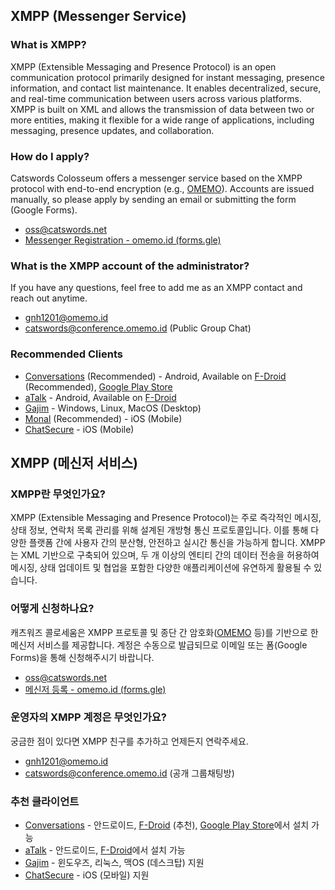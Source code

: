 ## XMPP (Messenger Service)

### What is XMPP?
XMPP (Extensible Messaging and Presence Protocol) is an open communication protocol primarily designed for instant messaging, presence information, and contact list maintenance. It enables decentralized, secure, and real-time communication between users across various platforms. XMPP is built on XML and allows the transmission of data between two or more entities, making it flexible for a wide range of applications, including messaging, presence updates, and collaboration.

### How do I apply?
Catswords Colosseum offers a messenger service based on the XMPP protocol with end-to-end encryption (e.g., [OMEMO](https://conversations.im/omemo/)). Accounts are issued manually, so please apply by sending an email or submitting the form (Google Forms).

* oss@catswords.net
* [Messenger Registration - omemo.id (forms.gle)](https://forms.gle/dPyE1fTm3WFVygN48)

### What is the XMPP account of the administrator?
If you have any questions, feel free to add me as an XMPP contact and reach out anytime.

- [gnh1201@omemo.id](xmpp:gnh1201@omemo.id)
- [catswords@conference.omemo.id](xmpp:catswords@conference.omemo.id?join) (Public Group Chat)

### Recommended Clients
- [Conversations](https://conversations.im/) (Recommended) - Android, Available on [F-Droid](https://f-droid.org/ko/packages/eu.siacs.conversations/) (Recommended), [Google Play Store](https://play.google.com/store/apps/details?id=eu.siacs.conversations)
- [aTalk](https://github.com/cmeng-git/atalk-android) - Android, Available on [F-Droid](https://f-droid.org/ko/packages/org.atalk.android/)
- [Gajim](https://gajim.org/) - Windows, Linux, MacOS (Desktop)
- [Monal](https://apps.apple.com/us/app/monal-xmpp-chat/id317711500) (Recommended) - iOS (Mobile)
- [ChatSecure](https://apps.apple.com/us/app/chatsecure-messenger/id464200063) - iOS (Mobile)

## XMPP (메신저 서비스)

### XMPP란 무엇인가요?
XMPP (Extensible Messaging and Presence Protocol)는 주로 즉각적인 메시징, 상태 정보, 연락처 목록 관리를 위해 설계된 개방형 통신 프로토콜입니다. 이를 통해 다양한 플랫폼 간에 사용자 간의 분산형, 안전하고 실시간 통신을 가능하게 합니다. XMPP는 XML 기반으로 구축되어 있으며, 두 개 이상의 엔티티 간의 데이터 전송을 허용하여 메시징, 상태 업데이트 및 협업을 포함한 다양한 애플리케이션에 유연하게 활용될 수 있습니다.

### 어떻게 신청하나요?
캐츠워즈 콜로세움은 XMPP 프로토콜 및 종단 간 암호화([OMEMO](https://conversations.im/omemo/) 등)를 기반으로 한 메신저 서비스를 제공합니다. 계정은 수동으로 발급되므로 이메일 또는 폼(Google Forms)을 통해 신청해주시기 바랍니다.

* oss@catswords.net
* [메신저 등록 - omemo.id (forms.gle)](https://forms.gle/dPyE1fTm3WFVygN48)

### 운영자의 XMPP 계정은 무엇인가요?
궁금한 점이 있다면 XMPP 친구를 추가하고 언제든지 연락주세요.

- [gnh1201@omemo.id](xmpp:gnh1201@omemo.id)
- [catswords@conference.omemo.id](xmpp:catswords@conference.omemo.id?join) (공개 그룹채팅방)

### 추천 클라이언트
- [Conversations](https://conversations.im/) - 안드로이드, [F-Droid](https://f-droid.org/ko/packages/eu.siacs.conversations/) (추천), [Google Play Store](https://play.google.com/store/apps/details?id=eu.siacs.conversations)에서 설치 가능
- [aTalk](https://github.com/cmeng-git/atalk-android) - 안드로이드, [F-Droid](https://f-droid.org/ko/packages/org.atalk.android/)에서 설치 가능
- [Gajim](https://gajim.org/) - 윈도우즈, 리눅스, 맥OS (데스크탑) 지원
- [ChatSecure](https://chatsecure.org/) - iOS (모바일) 지원
